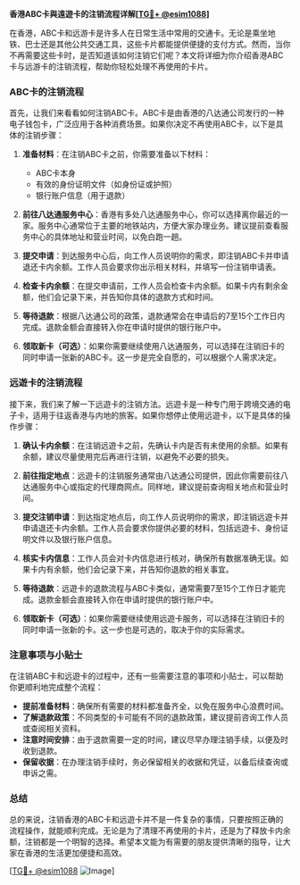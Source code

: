 **香港ABC卡與遠遊卡的注销流程详解[[TG💪+ @esim1088](https://t.me/s/esim1088)]**

在香港，ABC卡和远游卡是许多人在日常生活中常用的交通卡。无论是乘坐地铁、巴士还是其他公共交通工具，这些卡片都能提供便捷的支付方式。然而，当你不再需要这些卡时，是否知道该如何注销它们呢？本文将详细为你介绍香港ABC卡与远游卡的注销流程，帮助你轻松处理不再使用的卡片。

### ABC卡的注销流程

首先，让我们来看看如何注销ABC卡。ABC卡是由香港的八达通公司发行的一种电子钱包卡，广泛应用于各种消费场景。如果你决定不再使用ABC卡，以下是具体的注销步骤：

1. **准备材料**：在注销ABC卡之前，你需要准备以下材料：
   - ABC卡本身
   - 有效的身份证明文件（如身份证或护照）
   - 银行账户信息（用于退款）

2. **前往八达通服务中心**：香港有多处八达通服务中心，你可以选择离你最近的一家。服务中心通常位于主要的地铁站内，方便大家办理业务。建议提前查看服务中心的具体地址和营业时间，以免白跑一趟。

3. **提交申请**：到达服务中心后，向工作人员说明你的需求，即注销ABC卡并申请退还卡内余额。工作人员会要求你出示相关材料，并填写一份注销申请表。

4. **检查卡内余额**：在提交申请前，工作人员会检查卡内余额。如果卡内有剩余金额，他们会记录下来，并告知你具体的退款方式和时间。

5. **等待退款**：根据八达通公司的政策，退款通常会在申请后的7至15个工作日内完成。退款金额会直接转入你在申请时提供的银行账户中。

6. **领取新卡（可选）**：如果你需要继续使用八达通服务，可以选择在注销旧卡的同时申请一张新的ABC卡。这一步是完全自愿的，可以根据个人需求决定。

### 远遊卡的注销流程

接下来，我们来了解一下远遊卡的注销方法。远遊卡是一种专门用于跨境交通的电子卡，适用于往返香港与内地的旅客。如果你想停止使用远遊卡，以下是具体的操作步骤：

1. **确认卡内余额**：在注销远遊卡之前，先确认卡内是否有未使用的余额。如果有余额，建议尽量使用完后再进行注销，以避免不必要的损失。

2. **前往指定地点**：远遊卡的注销服务通常由八达通公司提供，因此你需要前往八达通服务中心或指定的代理商网点。同样地，建议提前查询相关地点和营业时间。

3. **提交注销申请**：到达指定地点后，向工作人员说明你的需求，即注销远遊卡并申请退还卡内余额。工作人员会要求你提供必要的材料，包括远遊卡、身份证明文件以及银行账户信息。

4. **核实卡内信息**：工作人员会对卡内信息进行核对，确保所有数据准确无误。如果卡内有余额，他们会记录下来，并告知你退款的相关事宜。

5. **等待退款**：远遊卡的退款流程与ABC卡类似，通常需要7至15个工作日才能完成。退款金额会直接转入你在申请时提供的银行账户中。

6. **领取新卡（可选）**：如果你需要继续使用远遊卡服务，可以选择在注销旧卡的同时申请一张新的卡。这一步也是可选的，取决于你的实际需求。

### 注意事项与小贴士

在注销ABC卡和远遊卡的过程中，还有一些需要注意的事项和小贴士，可以帮助你更顺利地完成整个流程：

- **提前准备材料**：确保所有需要的材料都准备齐全，以免在服务中心浪费时间。
- **了解退款政策**：不同类型的卡可能有不同的退款政策，建议提前咨询工作人员或查阅相关资料。
- **注意时间安排**：由于退款需要一定的时间，建议尽早办理注销手续，以便及时收到退款。
- **保留收据**：在办理注销手续时，务必保留相关的收据和凭证，以备后续查询或申诉之需。

### 总结

总的来说，注销香港的ABC卡和远遊卡并不是一件复杂的事情，只要按照正确的流程操作，就能顺利完成。无论是为了清理不再使用的卡片，还是为了释放卡内余额，注销都是一个明智的选择。希望本文能为有需要的朋友提供清晰的指导，让大家在香港的生活更加便捷和高效。

[[TG💪+ @esim1088](https://t.me/s/esim1088) ![Image](https://i.postimg.cc/4NQfJmqS/Snipaste-2025-05-13-00-14-12.png)]